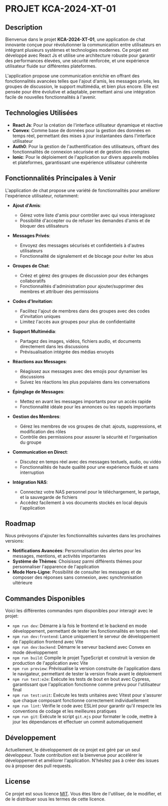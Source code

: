 # PROJET KCA-2024-XT-01

## Description

Bienvenue dans le projet **KCA-2024-XT-01**, une application de chat innovante conçue pour révolutionner la communication entre utilisateurs en intégrant plusieurs systèmes et technologies modernes. Ce projet est développé avec React Js et utilise une architecture robuste pour garantir des performances élevées, une sécurité renforcée, et une expérience utilisateur fluide sur différentes plateformes.

L'application propose une communication enrichie en offrant des fonctionnalités avancées telles que l'ajout d'amis, les messages privés, les groupes de discussion, le support multimédia, et bien plus encore. Elle est pensée pour être évolutive et adaptable, permettant ainsi une intégration facile de nouvelles fonctionnalités à l'avenir.

## Technologies Utilisées

-   **React Js**: Pour la création de l'interface utilisateur dynamique et réactive
-   **Convex**: Comme base de données pour la gestion des données en temps réel, permettant des mises à jour instantanées dans l'interface utilisateur
-   **Auth0**: Pour la gestion de l'authentification des utilisateurs, offrant des fonctionnalités de connexion sécurisée et de gestion des comptes
-   **Ionic**: Pour le déploiement de l'application sur divers appareils mobiles et plateformes, garantissant une expérience utilisateur cohérente

## Fonctionnalités Principales à Venir

L'application de chat propose une variété de fonctionnalités pour améliorer l'expérience utilisateur, notamment:

-   **Ajout d'Amis**:

    -   Gérez votre liste d'amis pour contrôler avec qui vous interagissez
    -   Possibilité d'accepter ou de refuser les demandes d'amis et de bloquer des utilisateurs

-   **Messages Privés**:

    -   Envoyez des messages sécurisés et confidentiels à d'autres utilisateurs
    -   Fonctionnalité de signalement et de blocage pour éviter les abus

-   **Groupes de Chat**:

    -   Créez et gérez des groupes de discussion pour des échanges collaboratifs
    -   Fonctionnalités d'administration pour ajouter/supprimer des membres et attribuer des permissions

-   **Codes d'Invitation**:

    -   Facilitez l'ajout de membres dans des groupes avec des codes d'invitation uniques
    -   Limitez l'accès aux groupes pour plus de confidentialité

-   **Support Multimédia**:

    -   Partagez des images, vidéos, fichiers audio, et documents directement dans les discussions
    -   Prévisualisation intégrée des médias envoyés

-   **Réactions aux Messages**:

    -   Réagissez aux messages avec des emojis pour dynamiser les discussions
    -   Suivez les réactions les plus populaires dans les conversations

-   **Épinglage de Messages**:

    -   Mettez en avant les messages importants pour un accès rapide
    -   Fonctionnalité idéale pour les annonces ou les rappels importants

-   **Gestion des Membres**:

    -   Gérez les membres de vos groupes de chat: ajouts, suppressions, et modification des rôles
    -   Contrôle des permissions pour assurer la sécurité et l'organisation du groupe

-   **Communication en Direct**:

    -   Discutez en temps réel avec des messages textuels, audio, ou vidéo
    -   Fonctionnalités de haute qualité pour une expérience fluide et sans interruption

-   **Intégration NAS**:
    -   Connectez votre NAS personnel pour le téléchargement, le partage, et la sauvegarde de fichiers
    -   Accédez facilement à vos documents stockés en local depuis l'application

## Roadmap

Nous prévoyons d'ajouter les fonctionnalités suivantes dans les prochaines versions:

-   **Notifications Avancées**: Personnalisation des alertes pour les messages, mentions, et activités importantes
-   **Système de Thèmes**: Choisissez parmi différents thèmes pour personnaliser l'apparence de l'application
-   **Mode Hors-Ligne**: Possibilité de consulter les messages et de composer des réponses sans connexion, avec synchronisation ultérieure

## Commandes Disponibles

Voici les différentes commandes npm disponibles pour interagir avec le projet:

-   `npm run dev`: Démarre à la fois le frontend et le backend en mode développement, permettant de tester les fonctionnalités en temps réel
-   `npm run dev:frontend`: Lance uniquement le serveur de développement de l'application frontend avec Vite
-   `npm run dev:backend`: Démarre le serveur backend avec Convex en mode développement
-   `npm run build`: Compile le projet TypeScript et construit la version de production de l'application avec Vite
-   `npm run preview`: Prévisualise la version construite de l'application dans le navigateur, permettant de tester la version finale avant le déploiement
-   `npm run test:e2e`: Exécute les tests de bout en bout avec Cypress, garantissant que l'application fonctionne comme prévu pour l'utilisateur final
-   `npm run test:unit`: Exécute les tests unitaires avec Vitest pour s'assurer que chaque composant fonctionne correctement individuellement
-   `npm run lint`: Vérifie le code avec ESLint pour garantir qu'il respecte les conventions de codage et les meilleures pratiques
-   `npm run git`: Exécute le script `git.mjs` pour formater le code, mettre à jour les dépendances et effectuer un commit automatiquement

## Développement

Actuellement, le développement de ce projet est géré par un seul développeur. Toute contribution est la bienvenue pour accélérer le développement et améliorer l'application. N'hésitez pas à créer des issues ou à proposer des pull requests.

## License

Ce projet est sous licence [MIT](LICENSE). Vous êtes libre de l'utiliser, de le modifier, et de le distribuer sous les termes de cette licence.
